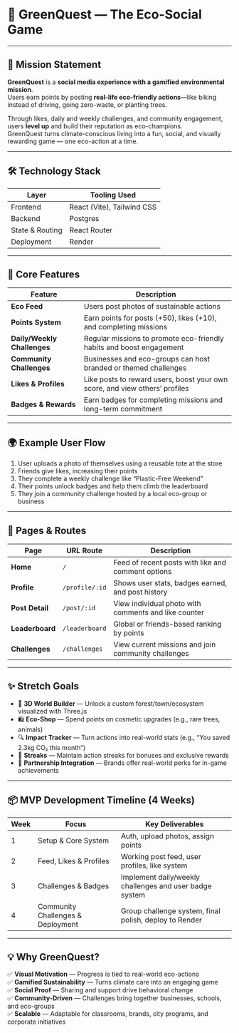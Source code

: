 # 🌿 GreenQuest — The Eco-Social Game

---

## 🚀 Mission Statement

**GreenQuest** is a **social media experience with a gamified environmental mission**.  
Users earn points by posting **real-life eco-friendly actions**—like biking instead of driving, going zero-waste, or planting trees.

Through likes, daily and weekly challenges, and community engagement, users **level up** and build their reputation as eco-champions.  
GreenQuest turns climate-conscious living into a fun, social, and visually rewarding game — one eco-action at a time.

---

## 🛠️ Technology Stack

| Layer           | Tooling Used               |
| --------------- | -------------------------- |
| Frontend        | React (Vite), Tailwind CSS |
| Backend         | Postgres                   |
| State & Routing | React Router               |
| Deployment      | Render                     |

---

## 📸 Core Features

| Feature                     | Description                                                                 |
| --------------------------- | --------------------------------------------------------------------------- |
| **Eco Feed**                | Users post photos of sustainable actions                                    |
| **Points System**           | Earn points for posts (+50), likes (+10), and completing missions           |
| **Daily/Weekly Challenges** | Regular missions to promote eco-friendly habits and boost engagement        |
| **Community Challenges**    | Businesses and eco-groups can host branded or themed challenges             |
| **Likes & Profiles**        | Like posts to reward users, boost your own score, and view others’ profiles |
| **Badges & Rewards**        | Earn badges for completing missions and long-term commitment                |

---

## 🌍 Example User Flow

1. User uploads a photo of themselves using a reusable tote at the store
2. Friends give likes, increasing their points
3. They complete a weekly challenge like “Plastic-Free Weekend”
4. Their points unlock badges and help them climb the leaderboard
5. They join a community challenge hosted by a local eco-group or business

---

## 🧭 Pages & Routes

| Page            | URL Route      | Description                                          |
| --------------- | -------------- | ---------------------------------------------------- |
| **Home**        | `/`            | Feed of recent posts with like and comment options   |
| **Profile**     | `/profile/:id` | Shows user stats, badges earned, and post history    |
| **Post Detail** | `/post/:id`    | View individual photo with comments and like counter |
| **Leaderboard** | `/leaderboard` | Global or friends-based ranking by points            |
| **Challenges**  | `/challenges`  | View current missions and join community challenges  |

---

## ✨ Stretch Goals

- 🌱 **3D World Builder** — Unlock a custom forest/town/ecosystem visualized with Three.js
- 🛍️ **Eco-Shop** — Spend points on cosmetic upgrades (e.g., rare trees, animals)
- 🔍 **Impact Tracker** — Turn actions into real-world stats (e.g., “You saved 2.3kg CO₂ this month”)
- 🎉 **Streaks** — Maintain action streaks for bonuses and exclusive rewards
- 🎁 **Partnership Integration** — Brands offer real-world perks for in-game achievements

---

## 📦 MVP Development Timeline (4 Weeks)

| Week | Focus                             | Key Deliverables                                        |
| ---- | --------------------------------- | ------------------------------------------------------- |
| 1    | Setup & Core System               | Auth, upload photos, assign points                      |
| 2    | Feed, Likes & Profiles            | Working post feed, user profiles, like system           |
| 3    | Challenges & Badges               | Implement daily/weekly challenges and user badge system |
| 4    | Community Challenges & Deployment | Group challenge system, final polish, deploy to Render  |

---

## 💡 Why GreenQuest?

✅ **Visual Motivation** — Progress is tied to real-world eco-actions  
✅ **Gamified Sustainability** — Turns climate care into an engaging game  
✅ **Social Proof** — Sharing and support drive behavioral change  
✅ **Community-Driven** — Challenges bring together businesses, schools, and eco-groups  
✅ **Scalable** — Adaptable for classrooms, brands, city programs, and corporate initiatives
